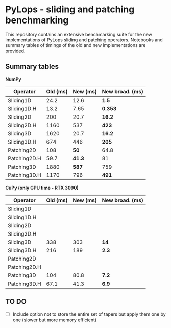 # PyLops - sliding and patching benchmarking

This repository contains an extensive benchmarking suite for the new implementations of PyLops sliding and patching operators. Notebooks and summary tables of timings of the old and new implementations are provided.


## Summary tables

**NumPy**

| Operator                |      Old (ms)     |      New (ms)      | New broad. (ms)  |
|-------------------------|-------------------|--------------------|------------------|
| Sliding1D               |       24.2        |     12.6           |   **1.5**        |
| Sliding1D.H             |       13.2        |     7.65           |    **0.353**     |
| Sliding2D               |       200         |     20.7           |  **16.2**        |
| Sliding2D.H             |       1160        |     537            |   **423**        |
| Sliding3D               |       1620        |     20.7           |      **16.2**    |
| Sliding3D.H             |       674         |     446            |  **205**         |
| Patching2D              |       108         |     **50**         |      64.8        |
| Patching2D.H            |       59.7        |     **41.3**       |      81          |
| Patching3D              |       1880        |    **587**         |     759          |
| Patching3D.H            |       1170        |     796            |       **491**    |

**CuPy (only GPU time - RTX 3090)**

| Operator                |      Old (ms)     |      New (ms)      | New broad. (ms)  |
|-------------------------|-------------------|--------------------|------------------|
| Sliding1D               |        
| Sliding1D.H             |        
| Sliding2D               |                   |                    |                  |
| Sliding2D.H             |                   |                    |                  |
| Sliding3D               |        338        |      303           |    **14**        |
| Sliding3D.H             |        216        |      189           |    **2.3**       |
| Patching2D              |                   |                    |                  |
| Patching2D.H            |                   |                    |                  |
| Patching3D              |        104        |    80.8            |      **7.2**     |
| Patching3D.H            |        67.1       |    41.3            |      **6.9**     |


## TO DO

- [ ] Include option not to store the entire set of tapers but apply them one by one (slower but more memory efficient)
